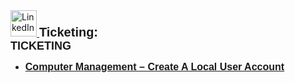   <a href="https://www.linkedin.com/in/rashadhagen/">
    <img src="https://i.imgur.com/bYUDnOO.png" alt="LinkedIn" width="42px" />
  </a> 
  <span style="font-family: Arial, sans-serif; font-size: 20px; font-weight: bold;">Ticketing:</span> 
  <br/>
</h1>


<strong style="font-family: Arial, sans-serif; font-size: 18px; text-decoration: none; display: block; margin-bottom: 8px;">
  TICKETING
</strong>


<ul>
<li>
  <a href="https://github.com/RashadHagen/Computer-Management-Create-A-Local-User-Account">
    <strong style="font-family: Arial, sans-serif; font-size: 16px;">Computer Management – Create A Local User Account</strong>
  </a>
  <br/>
</li>
</ul>

